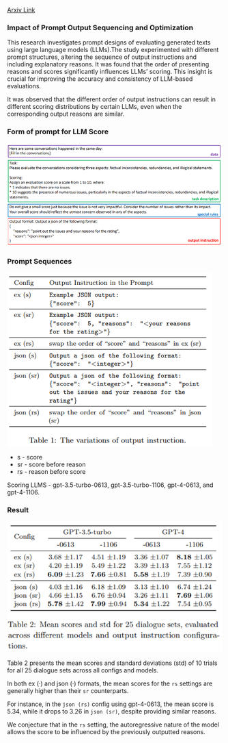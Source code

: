 [Arxiv Link](https://arxiv.org/pdf/2406.09972)

### Impact of Prompt Output Sequencing and Optimization

This research investigates prompt designs of evaluating generated texts using large language models (LLMs).The study experimented with different prompt structures, altering the sequence of output instructions and including explanatory reasons. It was found that the order of presenting reasons and scores significantly influences LLMs’ scoring. This insight is crucial for improving the accuracy and consistency of LLM-based
evaluations.

It was observed that the different order of output instructions can result in different scoring distributions by certain
LLMs, even when the corresponding output reasons are similar.

### Form of prompt for LLM Score

![](assets/01_01.png)

### Prompt Sequences

![](assets/01_02.png)

* s - score
* sr - score before reason
* rs - reason before score

Scoring LLMS - gpt-3.5-turbo-0613, gpt-3.5-turbo-1106, gpt-4-0613, and gpt-4-1106.

### Result

![](assets/01_03.png)

Table 2 presents the mean scores and standard deviations (std) of 10 trials for all 25 dialogue sets across all configs and models.

In both ex (·) and json (·) formats, the mean scores for the `rs` settings are generally higher than their `sr` counterparts.

For instance, in the `json (rs)` config using gpt-4-0613, the mean score is 5.34, while it drops to 3.26 in `json (sr)`, despite providing similar reasons.

We conjecture that in the `rs` setting, the autoregressive nature of the model allows the score to be influenced by the  previously outputted reasons.
